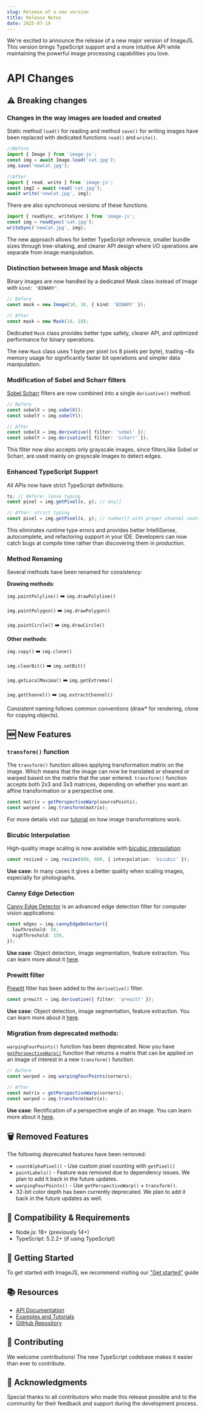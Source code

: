```yaml
---
slug: Release of a new version
title: Release Notes
date: 2025-07-19
---
```


We're excited to announce the release of a new major version of ImageJS. This version brings TypeScript support and a more intuitive API while maintaining the powerful image processing capabilities you love.

<!-- truncate -->

# API Changes

## ⚠️ Breaking changes

### Changes in the way images are loaded and created

Static method `load()` for reading and method `save()` for writing images have been replaced with dedicated functions `read()` and `write()`.

```ts
//Before
import { Image } from 'image-js';
const img = await Image.load('cat.jpg');
img.save('newCat.jpg');
```

```ts
//After
import { read, write } from 'image-js';
const img2 = await read('cat.jpg');
await write('newCat.jpg', img);
```

There are also synchronous versions of these functions.

```ts
import { readSync, writeSync } from 'image-js';
const img = readSync('cat.jpg');
writeSync('newCat.jpg', img);
```

The new approach allows for better TypeScript inference, smaller bundle sizes through tree-shaking, and clearer API design where I/O operations are separate from image manipulation.

### Distinction between Image and Mask objects

Binary images are now handled by a dedicated Mask class instead of Image with `kind: 'BINARY'`.

```ts
// Before
const mask = new Image(10, 10, { kind: 'BINARY' });
```

```ts
// After
const mask = new Mask(10, 10);
```

Dedicated `Mask` class provides better type safety, clearer API, and optimized performance for binary operations.

The new `Mask` class uses 1 byte per pixel (vs 8 pixels per byte), trading ~8x memory usage for significantly faster bit operations and simpler data manipulation.

### Modification of Sobel and Scharr filters

[Sobel](https://en.wikipedia.org/wiki/Sobel_operator),[Scharr](https://en.wikipedia.org/wiki/Sobel_operator#Alternative_operators) filters are now combined into a single `derivative()` method.

```ts
// Before
const sobelX = img.sobelX();
const sobelY = img.sobelY();

// After
const sobelX = img.derivative({ filter: 'sobel' });
const sobelY = img.derivative({ filter: 'scharr' });
```

This filter now also accepts only grayscale images, since filters,like Sobel or Scharr, are used mainly on grayscale images to detect edges.

### Enhanced TypeScript Support

All APIs now have strict TypeScript definitions:

```ts
ts; // Before: loose typing
const pixel = img.getPixel(x, y); // any[]

// After: strict typing
const pixel = img.getPixel(x, y); // number[] with proper channel count
```

This eliminates runtime type errors and provides better IntelliSense, autocomplete, and refactoring support in your IDE. Developers can now catch bugs at compile time rather than discovering them in production.

### Method Renaming

Several methods have been renamed for consistency:

**Drawing methods**:

`img.paintPolyline()` ➡️ `img.drawPolyline()`

`img.paintPolygon()` ➡️ `img.drawPolygon()`

`img.paintCircle()` ➡️ `img.drawCircle()`

**Other methods**:

`img.copy()` ➡️ `img.clone()`

`img.clearBit()` ➡️ `img.setBit()`

`img.getLocalMaxima()` ➡️ `img.getExtrema()`

`img.getChannel()` ➡️ `img.extractChannel()`

Consistent naming follows common conventions (draw\* for rendering, clone for copying objects).

## 🆕 New Features

### `transform()` function

The `transform()` function allows applying transformation matrix on the image. Which means that the image can now be translated or sheared or warped based on the matrix that the user entered. `transform()` function accepts both 2x3 and 3x3 matrices, depending on whether you want an affine transformation or a perspective one.

```ts
const matrix = getPerspectiveWarp(sourcePoints);
const warped = img.transform(matrix);
```

For more details visit our [tutorial](/docs/Tutorials/Applying%20transform%20function%20on%20images) on how image transformations work.

### Bicubic Interpolation

High-quality image scaling is now available with [bicubic interpolation](https://en.wikipedia.org/wiki/Bicubic_interpolation):

```ts
const resized = img.resize(800, 600, { interpolation: 'bicubic' });
```

**Use case**: In many cases it gives a better quality when scaling images, especially for photographs.

### Canny Edge Detection

[Canny Edge Detector](https://en.wikipedia.org/wiki/Canny_edge_detector) is an advanced edge detection filter for computer vision applications:

```ts
const edges = img.cannyEdgeDetector({
  lowThreshold: 50,
  highThreshold: 150,
});
```

**Use case**: Object detection, image segmentation, feature extraction. You can learn more about it [here](../docs/Features/Morphology/Canny%20Edge%20Detector).

### Prewitt filter

[Prewitt](https://en.wikipedia.org/wiki/Prewitt_operator) filter has been added to the `derivative()` filter.

```ts
const prewitt = img.derivative({ filter: 'prewitt' });
```

**Use case**: Object detection, image segmentation, feature extraction. You can learn more about it [here](../docs/Features/Morphology/Morphological%20Gradient).

### Migration from deprecated methods:

`warpingFourPoints()` function has been deprecated. Now you have [`getPerspectiveWarp()`](../docs/Features/Geometry/Get%20Perspective%20Warp%20Matrix) function that returns a matrix that can be applied on an image of interest in a new `transform()` function.

```ts
// Before
const warped = img.warpingFourPoints(corners);

// After
const matrix = getPerspectiveWarp(corners);
const warped = img.transform(matrix);
```

**Use case**: Rectification of a perspective angle of an image. You can learn more about it [here](../docs/Features/Geometry/Get%20Perspective%20Warp%20Matrix).

## 🗑️ Removed Features

The following deprecated features have been removed:

- `countAlphaPixel()` - Use custom pixel counting with `getPixel()`
- `paintLabels()` - Feature was removed due to dependency issues. We plan to add it back in the future updates.
- `warpingFourPoints()` - Use `getPerspectiveWarp()` + `transform()`.
- 32-bit color depth has been currently deprecated. We plan to add it back in the future updates as well.

## 🔧 Compatibility & Requirements

- Node.js: 18+ (previously 14+)
- TypeScript: 5.2.2+ (if using TypeScript)

## 🚀 Getting Started

To get started with ImageJS, we recommend visiting our [\"Get started\"](../docs/Getting%20started) guide

## 📚 Resources

- [API Documentation](https://image-js.github.io/image-js-typescript/)
- [Examples and Tutorials](https://image-js-docs.pages.dev/)
- [GitHub Repository](https://github.com/image-js/image-js-typescript)

## 🤝 Contributing

We welcome contributions! The new TypeScript codebase makes it easier than ever to contribute.

## 🙏 Acknowledgments

Special thanks to all contributors who made this release possible and to the community for their feedback and support during the development process.
